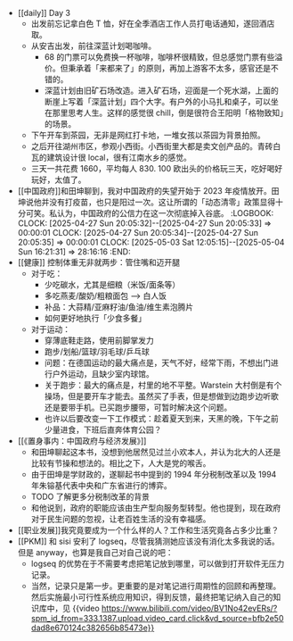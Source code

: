 - [[daily]] Day 3
	- 出发前忘记拿白色 T 恤，好在全季酒店工作人员打电话通知，遂回酒店取。
	- 从安吉出发，前往深蓝计划喝咖啡。
		- 68 的门票可以免费换一杯咖啡，咖啡杯很精致，但总感觉门票有些溢价。但秉承着「来都来了」的原则，再加上游客不太多，感官还是不错的。
		- 深蓝计划由旧矿石场改造。进入矿石场，迎面是一个死水湖，上面的断崖上写着「深蓝计划」四个大字。有户外的小马扎和桌子，可以坐在那里思考人生。这样的感觉很 chill，倒是很符合王阳明「格物致知」的场景。
	- 下午开车到茶园，无非是网红打卡地，一堆女孩以茶园为背景拍照。
	- 之后开往湖州市区，参观小西街。小西街里大都是卖文创产品的。青砖白瓦的建筑设计很 local，很有江南水乡的感觉。
	- 三天一共花费 1660，平均每人 830. 100 欧出头的价格玩三天，吃好喝好玩好，太值了。
- [[中国政府]]和田坤聊到，我对中国政府的失望开始于 2023 年疫情放开。田坤说他并没有打疫苗，也只是阳过一次。这让所谓的「动态清零」政策显得十分可笑。私认为，中国政府的公信力在这一次彻底掉入谷底。
  :LOGBOOK:
  CLOCK: [2025-04-27 Sun 20:05:32]--[2025-04-27 Sun 20:05:33] =>  00:00:01
  CLOCK: [2025-04-27 Sun 20:05:34]--[2025-04-27 Sun 20:05:35] =>  00:00:01
  CLOCK: [2025-05-03 Sat 12:05:15]--[2025-05-04 Sun 16:21:31] =>  28:16:16
  :END:
- [[健康]] 控制体重无非就两步：管住嘴和迈开腿
	- 对于吃：
		- 少吃碳水，尤其是细粮（米饭/面条等）
		- 多吃燕麦/酸奶/粗粮面包 --> 白人饭
		- 补品：大蒜精/亚麻籽油/鱼油/维生素泡腾片
		- 如何更好地执行「少食多餐」
	- 对于运动：
		- 穿薄底鞋走路，使用前脚掌发力
		- 跑步/划船/篮球/羽毛球/乒乓球
		- 问题：在德国运动的最大痛点是，天气不好，经常下雨，不想出门进行户外运动，且缺少室内球馆。
		- 关于跑步：最大的痛点是，村里的地不平整。Warstein 大村倒是有个操场，但是要开车才能去。虽然买了手表，但是想做到边跑步边听歌还是要带手机。已买跑步腰带，可暂时解决这个问题。
		- 也许以后要改变一下工作模式：趁着夏天到来，天黑的晚，下午之前少量进食，下班后直奔体育公园？
- [[《置身事内：中国政府与经济发展》]]
	- 和田坤聊起这本书，没想到他居然见过兰小欢本人，并认为北大的人还是比较有节操和想法的。相比之下，人大是党的喉舌。
	- 由于田坤是学财政的，遂聊起书中提到的 1994 年分税制改革以及 1994 年朱镕基代表中央和广东省进行的博弈。
	- TODO 了解更多分税制改革的背景
	- 和他说到，政府的职能应该由生产型向服务型转型。他也提到，现在政府对于民生问题的忽视，让老百姓生活的没有幸福感。
- [[职业发展]]我究竟要成为一个什么样的人？工作和生活究竟各占多少比重？
- [[PKM]] 和 sisi 安利了 logseq，尽管我猜测她应该没有消化太多我说的话。但是 anyway，也算是我自己对自己说的吧：
	- logseq 的优势在于不需要考虑把笔记放到哪里，可以做到打开软件无压力记录。
	- 当然，记录只是第一步。更重要的是对笔记进行周期性的回顾和再整理。然后实施最小可行性系统应用知识，得到反馈，最终把笔记纳入自己的知识库中，见 {{video https://www.bilibili.com/video/BV1No42evERs/?spm_id_from=333.1387.upload.video_card.click&vd_source=bfb2e50dad8e670124c382656b85473e}}